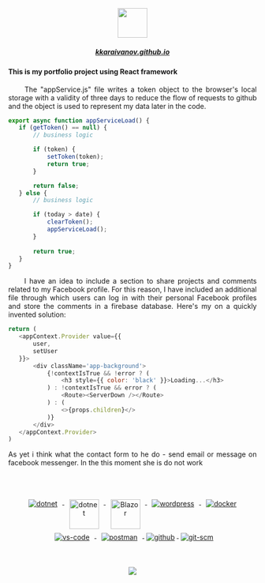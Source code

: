 <div align="center">
    <img src="https://kkaraivanov.github.io/favicon.ico" width="60px" />

##### <a href="https://kkaraivanov.github.io">kkaraivanov.github.io</a>

<div align="left">

#### This is my portfolio project using React framework
<p style="text-align: justify">&nbsp;&nbsp;&nbsp;&nbsp;&nbsp;The "appService.js" file writes a token object to the browser's local storage with a validity of three days to reduce the flow of requests to github and the object is used to represent my data later in the code.</p>

 ```javascript
export async function appServiceLoad() {
    if (getToken() == null) {
        // business logic

        if (token) {
            setToken(token);
            return true;
        }

        return false;
    } else {
        // business logic

        if (today > date) {
            clearToken();
            appServiceLoad();
        }
    
        return true;
    }
}
 ```
<p style="text-align: justify">&nbsp;&nbsp;&nbsp;&nbsp;&nbsp;I have an idea to include a section to share projects and comments related to my Facebook profile. For this reason, I have included an additional file through which users can log in with their personal Facebook profiles and store the comments in a firebase database. Here's my on a quickly invented solution:</p>


 ```javascript
return (
    <appContext.Provider value={{
        user,
        setUser
    }}>
        <div className='app-background'>
            {!contextIsTrue && !error ? (
                <h3 style={{ color: 'black' }}>Loading...</h3>
            ) : !contextIsTrue && error ? (
                <Route><ServerDown /></Route>
            ) : (
                <>{props.children}</>
            )}
        </div>
    </appContext.Provider>
)
 ```

 <p style="text-align: justify">As yet i think what the contact form to he do - send email or message on facebook messenger. In the this moment she is do not work</p>

</div>
<br/><br/>

<p align="center">
  <a href="https://dotnet.microsoft.com/">
    <img src="https://www.vectorlogo.zone/logos/dotnet/dotnet-ar21.svg" alt="dotnet" style="vertical-align:top; margin:4px 10px;">
  </a>
  <a href="https://dotnet.microsoft.com/">
    <img src="https://upload.wikimedia.org/wikipedia/commons/e/ee/.NET_Core_Logo.svg" height="60px" alt="dotnet" style="vertical-align:top; margin:4px 10px;">
  </a>
  <a href="https://dotnet.microsoft.com/apps/aspnet/web-apps/blazor">
    <img src="https://upload.wikimedia.org/wikipedia/commons/d/d0/Blazor.png" alt="Blazor" height="60px" style="vertical-align:top; margin:4px 10px">
  </a>
   <a href="https://reactjs.org/">
    <img src="https://www.vectorlogo.zone/logos/reactjs/reactjs-ar21.svg" alt="wordpress" style="vertical-align:top; margin:4px 10px">
  </a>
  <a href="https://hub.docker.com/">
    <img src="https://www.vectorlogo.zone/logos/docker/docker-ar21.svg" alt="docker" style="vertical-align:top; margin:4px 10px">
  </a> 
  <a href="https://code.visualstudio.com">
    <img src="https://www.vectorlogo.zone/logos/visualstudio_code/visualstudio_code-ar21.svg" alt="vs-code" style="vertical-align:top; margin:4px 10px">
  </a>
  <a href="https://www.postman.com">
    <img src="https://www.vectorlogo.zone/logos/getpostman/getpostman-ar21.svg" alt="postman" style="vertical-align:top; margin:4px 10px">
  </a>
  <a href="https://www.github.com">
    <img src="https://www.vectorlogo.zone/logos/github/github-ar21.svg" alt="github" style="vertical-align:top; margin:4px">
  </a>
  <a href="https://www.git.com">
    <img src="https://www.vectorlogo.zone/logos/git-scm/git-scm-ar21.svg" alt="git-scm" style="vertical-align:top; margin:4px">
  </a>
</p>
<br/><br/>

<div align="center">
<a href="#"><img src="https://github-profile-trophy.vercel.app/?username=kkaraivanov&row=1"></a>
</div>
